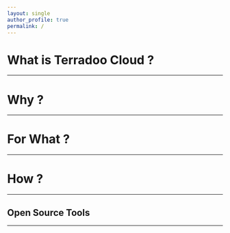 ```yaml
---
layout: single
author_profile: true
permalink: /
---
```


# What is Terradoo Cloud ?
--------------------------

# Why ?
-------

# For What ?
------------

# How ?
-------

## Open Source Tools
--------------------